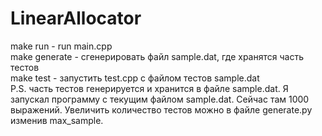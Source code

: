 # LinearAllocator
make run  - run main.cpp<br />
make generate - сгенерировать файл sample.dat, где хранятся часть тестов <br />
make test - запустить test.cpp с файлом тестов sample.dat <br />
P.S. часть тестов генерируется и хранится в файле sample.dat. Я запускал программу с текущим файлом sample.dat. Сейчас там 1000 выражений. Увеличить количество тестов можно в файле generate.py изменив max_sample. <br />